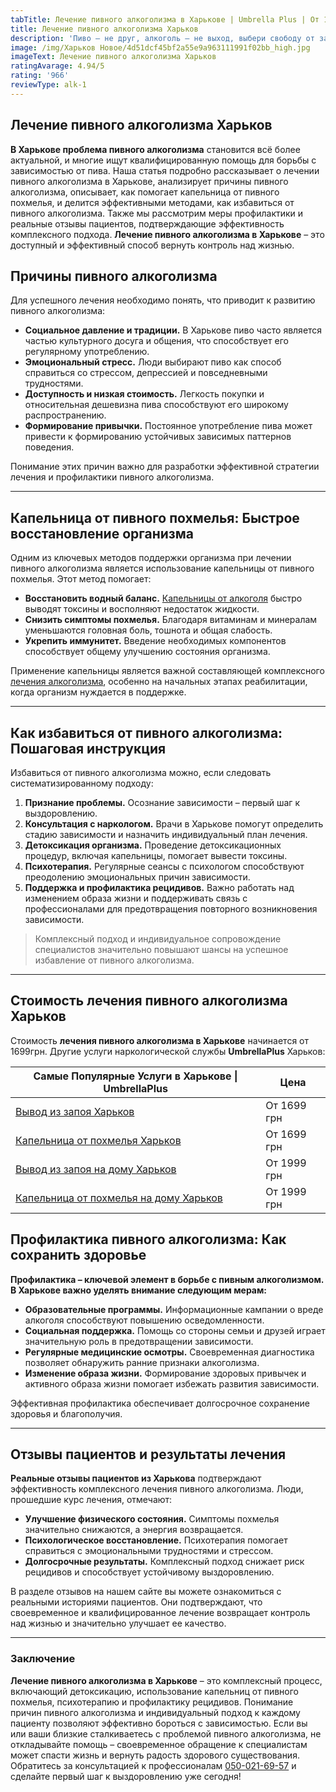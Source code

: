 ```yaml
---
tabTitle: Лечение пивного алкоголизма в Харькове | Umbrella Plus | От 1699 грн
title: Лечение пивного алкоголизма Харьков
description: 'Пиво – не друг, алкоголь – не выход, выбери свободу от зависимости!'
image: /img/Харьков Новое/4d51dcf45bf2a55e9a963111991f02bb_high.jpg
imageText: Лечение пивного алкоголизма Харьков
ratingAvarage: 4.94/5
rating: '966'
reviewType: alk-1
---
```


## Лечение пивного алкоголизма Харьков

**В Харькове проблема пивного алкоголизма** становится всё более актуальной, и многие ищут квалифицированную помощь для борьбы с зависимостью от пива. Наша статья подробно рассказывает о лечении пивного алкоголизма в Харькове, анализирует причины пивного алкоголизма, описывает, как помогает капельница от пивного похмелья, и делится эффективными методами, как избавиться от пивного алкоголизма. Также мы рассмотрим меры профилактики и реальные отзывы пациентов, подтверждающие эффективность комплексного подхода. **Лечение пивного алкоголизма в Харькове** – это доступный и эффективный способ вернуть контроль над жизнью.

## Причины пивного алкоголизма

Для успешного лечения необходимо понять, что приводит к развитию пивного алкоголизма:

* **Социальное давление и традиции.** В Харькове пиво часто является частью культурного досуга и общения, что способствует его регулярному употреблению.
* **Эмоциональный стресс.** Люди выбирают пиво как способ справиться со стрессом, депрессией и повседневными трудностями.
* **Доступность и низкая стоимость.** Легкость покупки и относительная дешевизна пива способствуют его широкому распространению.
* **Формирование привычки.** Постоянное употребление пива может привести к формированию устойчивых зависимых паттернов поведения.

Понимание этих причин важно для разработки эффективной стратегии лечения и профилактики пивного алкоголизма.

***

## Капельница от пивного похмелья: Быстрое восстановление организма

Одним из ключевых методов поддержки организма при лечении пивного алкоголизма является использование капельницы от пивного похмелья. Этот метод помогает:

* **Восстановить водный баланс.** [Капельницы от алкоголя](https://umbrella-plus.com.ua/kharkiv/kapelnica_ot_alkogola_kharkiv/) быстро выводят токсины и восполняют недостаток жидкости.
* **Снизить симптомы похмелья.** Благодаря витаминам и минералам уменьшаются головная боль, тошнота и общая слабость.
* **Укрепить иммунитет.** Введение необходимых компонентов способствует общему улучшению состояния организма.

Применение капельницы является важной составляющей комплексного [лечения алкоголизма](https://umbrella-plus.com.ua/kharkiv/lechenie-alkogolizma-kharkiv/), особенно на начальных этапах реабилитации, когда организм нуждается в поддержке.

***

## Как избавиться от пивного алкоголизма: Пошаговая инструкция

Избавиться от пивного алкоголизма можно, если следовать систематизированному подходу:

1. **Признание проблемы.** Осознание зависимости – первый шаг к выздоровлению.
2. **Консультация с наркологом.** Врачи в Харькове помогут определить стадию зависимости и назначить индивидуальный план лечения.
3. **Детоксикация организма.** Проведение детоксикационных процедур, включая капельницы, помогает вывести токсины.
4. **Психотерапия.** Регулярные сеансы с психологом способствуют преодолению эмоциональных причин зависимости.
5. **Поддержка и профилактика рецидивов.** Важно работать над изменением образа жизни и поддерживать связь с профессионалами для предотвращения повторного возникновения зависимости.

> Комплексный подход и индивидуальное сопровождение специалистов значительно повышают шансы на успешное избавление от пивного алкоголизма.

***

## Стоимость лечения пивного алкоголизма Харьков

Стоимость **лечения пивного алкоголизма в Харькове** начинается от 1699грн. Другие услуги наркологической службы **UmbrellaPlus** Харьков:

| Самые Популярные Услуги в Харькове \| UmbrellaPlus                                                                    | Цена        |
| --------------------------------------------------------------------------------------------------------------------- | ----------- |
| [Вывод из запоя Харьков](https://umbrella-plus.com.ua/kharkiv/vivod-iz-zapoia-kharkiv/)                               | От 1699 грн |
| [Капельница от похмелья Харьков](https://umbrella-plus.com.ua/kharkiv/kapelnica_ot_alkogola_kharkiv/)                 | От 1699 грн |
| [Вывод из запоя на дому Харьков](https://umbrella-plus.com.ua/kharkiv/vivod-iz-zapoia-na-domy-kharkiv/)               | От 1999 грн |
| [Капельница от похмелья на дому Харьков](https://umbrella-plus.com.ua/kharkiv/kapelnica_ot_alkogola_na_domy_kharkiv/) | От 1999 грн |

## Профилактика пивного алкоголизма: Как сохранить здоровье

**Профилактика – ключевой элемент в борьбе с пивным алкоголизмом. В Харькове важно уделять внимание следующим мерам:**

* **Образовательные программы.** Информационные кампании о вреде алкоголя способствуют повышению осведомленности.
* **Социальная поддержка.** Помощь со стороны семьи и друзей играет значительную роль в предотвращении зависимости.
* **Регулярные медицинские осмотры.** Своевременная диагностика позволяет обнаружить ранние признаки алкоголизма.
* **Изменение образа жизни.** Формирование здоровых привычек и активного образа жизни помогает избежать развития зависимости.

Эффективная профилактика обеспечивает долгосрочное сохранение здоровья и благополучия.

***

## Отзывы пациентов и результаты лечения

**Реальные отзывы пациентов из Харькова** подтверждают эффективность комплексного лечения пивного алкоголизма. Люди, прошедшие курс лечения, отмечают:

* **Улучшение физического состояния.** Симптомы похмелья значительно снижаются, а энергия возвращается.
* **Психологическое восстановление.** Психотерапия помогает справиться с эмоциональными трудностями и стрессом.
* **Долгосрочные результаты.** Комплексный подход снижает риск рецидивов и способствует устойчивому выздоровлению.

В разделе отзывов на нашем сайте вы можете ознакомиться с реальными историями пациентов. Они подтверждают, что своевременное и квалифицированное лечение возвращает контроль над жизнью и значительно улучшает ее качество.

***

### Заключение

**Лечение пивного алкоголизма в Харькове** – это комплексный процесс, включающий детоксикацию, использование капельниц от пивного похмелья, психотерапию и профилактику рецидивов. Понимание причин пивного алкоголизма и индивидуальный подход к каждому пациенту позволяют эффективно бороться с зависимостью. Если вы или ваши близкие сталкиваетесь с проблемой пивного алкоголизма, не откладывайте помощь – своевременное обращение к специалистам может спасти жизнь и вернуть радость здорового существования. Обратитесь за консультацией к профессионалам [050-021-69-57](tel:0500216957) и сделайте первый шаг к выздоровлению уже сегодня!
